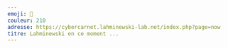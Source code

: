```yaml
---
emoji: 📡
couleur: 210
adresse: https://cybercarnet.lahminewski-lab.net/index.php?page=now
titre: Lahminewski en ce moment ...
---
```

